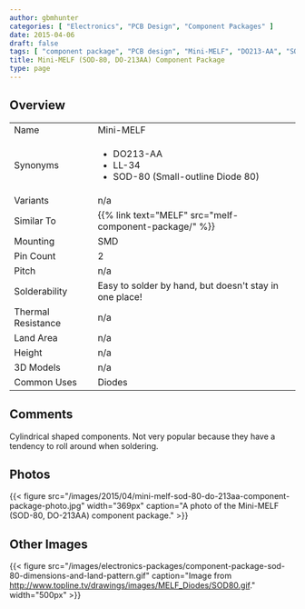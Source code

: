 ```yaml
---
author: gbmhunter
categories: [ "Electronics", "PCB Design", "Component Packages" ]
date: 2015-04-06
draft: false
tags: [ "component package", "PCB design", "Mini-MELF", "DO213-AA", "SOD-80", "LL-34" ]
title: Mini-MELF (SOD-80, DO-213AA) Component Package
type: page
---
```


## Overview

<table>
<tbody>
<tr>
<td>Name</td>
<td>Mini-MELF</td>
</tr>
<tr>
<td>Synonyms</td>
<td>
  <ul>
    <li>DO213-AA</li>
    <li>LL-34</li>
    <li>SOD-80 (Small-outline Diode 80)</li>
  </ul>
</td>
</tr>
<tr>
<td>Variants</td>
<td >n/a</td>
</tr>
<tr>
  <td>Similar To</td>
  <td>{{% link text="MELF" src="melf-component-package/" %}}</td>
</tr>
<tr >
<td>Mounting</td>
<td >SMD</td>
</tr>
<tr >
<td >Pin Count</td>
<td >2</td>
</tr>
<tr >
<td >Pitch</td>
<td >n/a</td>
</tr>
<tr >
<td >Solderability
</td>
<td >Easy to solder by hand, but doesn't stay in one place!
</td></tr><tr >
<td >Thermal Resistance
</td>
<td >n/a
</td></tr><tr >
<td >Land Area
</td>
<td >n/a
</td></tr><tr >
<td >Height
</td>
<td >n/a
</td></tr><tr >
<td >3D Models
</td>
<td >n/a
</td></tr><tr >
<td >Common Uses
</td>
<td>Diodes</td>
</tr>
</tbody>
</table>

## Comments

Cylindrical shaped components. Not very popular because they have a tendency to roll around when soldering.

## Photos

{{< figure src="/images/2015/04/mini-melf-sod-80-do-213aa-component-package-photo.jpg" width="369px" caption="A photo of the Mini-MELF (SOD-80, DO-213AA) component package."  >}}

## Other Images

{{< figure src="/images/electronics-packages/component-package-sod-80-dimensions-and-land-pattern.gif" caption="Image from http://www.topline.tv/drawings/images/MELF_Diodes/SOD80.gif."  width="500px" >}}
